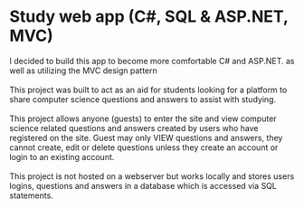 # Study web app (C#, SQL & ASP.NET, MVC)
I decided to build this app to become more comfortable C# and ASP.NET. as well as utilizing the MVC design pattern<br /> <br />
This project was built to act as an aid for students looking for a platform to share computer science questions and answers to assist with studying. <br /><br />
This project allows anyone (guests) to enter the site and view computer science related questions and answers created by users who have registered on the site. Guest may only VIEW questions and answers, they cannot create, edit or delete questions unless they create an account or login to an existing account. <br /><br />
This project is not hosted on a webserver but works locally and stores users logins, questions and answers in a database which is accessed via SQL statements.
